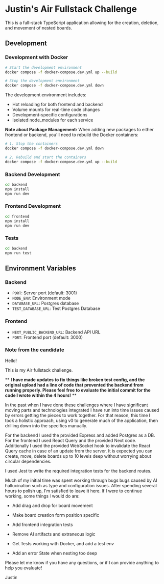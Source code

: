 # Justin's Air Fullstack Challenge

This is a full-stack TypeScript application allowing for the creation, deletion, and movement of nested boards.

## Development

### Development with Docker

```bash
# Start the development environment
docker compose -f docker-compose.dev.yml up --build

# Stop the development environment
docker compose -f docker-compose.dev.yml down
```

The development environment includes:

- Hot reloading for both frontend and backend
- Volume mounts for real-time code changes
- Development-specific configurations
- Isolated node_modules for each service

**Note about Package Management:** When adding new packages to either frontend or backend, you'll need to rebuild the Docker containers:

```bash
# 1. Stop the containers
docker compose -f docker-compose.dev.yml down

# 2. Rebuild and start the containers
docker compose -f docker-compose.dev.yml up --build
```

### Backend Development

```bash
cd backend
npm install
npm run dev
```

### Frontend Development

```bash
cd frontend
npm install
npm run dev
```

### Tests

```bash
cd backend
npm run test
```

## Environment Variables

### Backend

- `PORT`: Server port (default: 3001)
- `NODE_ENV`: Environment mode
- `DATABASE_URL`: Postgres database
- `TEST_DATABASE_URL`: Test Postgres Database

### Frontend

- `NEXT_PUBLIC_BACKEND_URL`: Backend API URL
- `PORT`: Frontend port (default: 3000)

### Note from the candidate

Hello!

This is my Air fullstack challenge.

** **I have made updates to fix things like broken test config, and the original upload had a line of code that prevented the backend from running properly. Please feel free to evaluate the initial commit for the code I wrote within the 4 hours!** **

In the past when I have done these challenges where I have significant moving parts and technologies integrated
I have run into time issues caused by errors getting the pieces to work together. For that reason, this time I took a holistic approach, using v0 to generate much of the application, then drilling down into the specifics manually.

For the backend I used the provided Express and added Postgres as a DB. For the frontend I used React Query 
and the provided Next code. Additionally I used the provided WebSocket hook to invalidate the React Query cache in case of an update from the server. It is expected you can create, move, delete boards up to 10 levels deep without worrying about circular dependencies.

I used Jest to write the required integration tests for the backend routes.

Much of my initial time was spent working through bugs bugs caused by AI hallucination such as type and configuration issues. After spending several hours to polish up, I'm satisfied to leave it here. If I were to continue working, some things I would do are:

- Add drag and drop for board movement

- Make board creation form position specific

- Add frontend integration tests

- Remove AI artifacts and extraneous logic

- Get Tests working with Docker, and add a test env

- Add an error State when nesting too deep

Please let me know if you have any questions, or if I can provide anything to help you evaluate!

Justin
